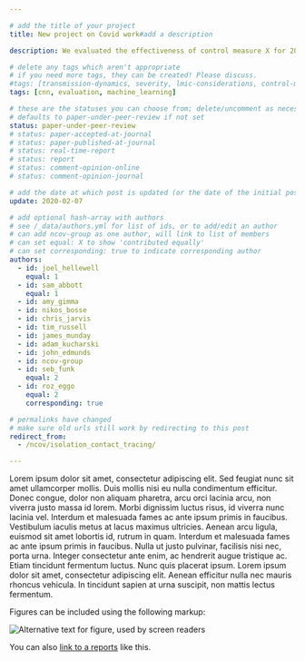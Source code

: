 ```yaml
---

# add the title of your project
title: New project on Covid work#add a description

description: We evaluated the effectiveness of control measure X for 2019-nCoV infection

# delete any tags which aren't appropriate
# if you need more tags, they can be created! Please discuss.
#tags: [transmission-dynamics, severity, lmic-considerations, control-measures, mixing-patterns, healthcare-settings, comments-opinions, forecasts-and-projections] 
tags: [cnn, evaluation, machine_learning]

# these are the statuses you can choose from; delete/uncomment as necessary
# defaults to paper-under-peer-review if not set
status: paper-under-peer-review
# status: paper-accepted-at-journal
# status: paper-published-at-journal
# status: real-time-report
# status: report
# status: comment-opinion-online
# status: comment-opinion-journal

# add the date at which post is updated (or the date of the initial post, if its the initial post) in YYYY-MM-DD
update: 2020-02-07

# add optional hash-array with authors
# see /_data/authors.yml for list of ids, or to add/edit an author
# can add ncov-group as one author, will link to list of members
# can set equal: X to show 'contributed equally'
# can set corresponding: true to indicate corresponding author
authors:
  - id: joel_hellewell
    equal: 1
  - id: sam_abbott
    equal: 1
  - id: amy_gimma
  - id: nikos_bosse
  - id: chris_jarvis
  - id: tim_russell
  - id: james_munday
  - id: adam_kucharski
  - id: john_edmunds
  - id: ncov-group
  - id: seb_funk
    equal: 2
  - id: roz_eggo
    equal: 2
    corresponding: true

# permalinks have changed
# make sure old urls still work by redirecting to this post
redirect_from:
  - /ncov/isolation_contact_tracing/

---
```


Lorem ipsum dolor sit amet, consectetur adipiscing elit. Sed feugiat nunc sit amet ullamcorper mollis. Duis mollis nisi eu nulla condimentum efficitur. Donec congue, dolor non aliquam pharetra, arcu orci lacinia arcu, non viverra justo massa id lorem. Morbi dignissim luctus risus, id viverra nunc lacinia vel. Interdum et malesuada fames ac ante ipsum primis in faucibus. Vestibulum iaculis metus at lacus maximus ultricies. Aenean arcu ligula, euismod sit amet lobortis id, rutrum in quam. Interdum et malesuada fames ac ante ipsum primis in faucibus. Nulla ut justo pulvinar, facilisis nisi nec, porta urna. Integer consectetur ante enim, ac hendrerit augue tristique ac. Etiam tincidunt fermentum luctus. Nunc quis placerat ipsum. Lorem ipsum dolor sit amet, consectetur adipiscing elit. Aenean efficitur nulla nec mauris rhoncus vehicula. In tincidunt sapien at urna suscipit, non mattis lectus fermentum.

Figures can be included using the following markup:

![Alternative text for figure, used by screen readers](figures/sample-figures/sample-figure-1.png)

You can also [link to a reports](reports/sample-reports/report.pdf) like this.
